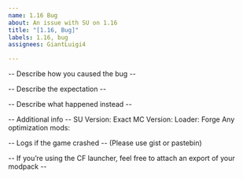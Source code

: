 ```yaml
---
name: 1.16 Bug
about: An issue with SU on 1.16
title: "[1.16, Bug]"
labels: 1.16, bug
assignees: GiantLuigi4

---
```


-- Describe how you caused the bug --


-- Describe the expectation --


-- Describe what happened instead --


-- Additional info --
SU Version: 
Exact MC Version: 
Loader: Forge
Any optimization mods: 

-- Logs if the game crashed --
(Please use gist or pastebin)

-- If you’re using the CF launcher, feel free to attach an export of your modpack --

